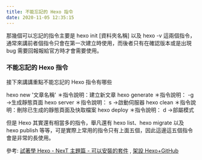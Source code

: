 ```yaml
---
title: 不能忘記的 Hexo 指令
date: 2020-11-05 12:35:15
---
```

那幾個可以忘記的指令主要是 hexo init [資料夾名稱] 以及 hexo -v 這兩個指令，通常來講前者個指令只會在第一次建立時使用，而後者只有在確認版本或是出現 bug 需要回報報給官方時才會需要使用。

### 不能忘記的 Hexo 指令
接下來講講重點不能忘記的 Hexo 指令有哪些

hexo new '文章名稱' ＊指令說明：建立新文章
hexo generate ＊指令說明： -g →生成靜態頁面
hexo server ＊指令說明： s →啟動伺服器
hexo clean ＊指令說明：刪除已生成的靜態頁面及快取檔案
hexo deploy ＊指令說明： d →部屬模式

但是 Hexo 其實還有相當多的指令，舉凡還有 hexo list、hexo migrate 以及 hexo publish 等等，可是實際上常用的指令只有上面五個，因此這邊這五個指令會是非常的長使用。

參考: [試著學 Hexo - NexT 主題篇 - 可以安裝的套件](https://ithelp.ithome.com.tw/articles/10248214) , [架設 Hexo+GitHub](https://hsiangfeng.github.io/hexo/20190411/932826160/)